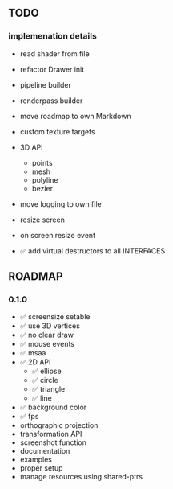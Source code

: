 ## TODO

### implemenation details
- read shader from file
- refactor Drawer init
- pipeline builder
- renderpass builder
- move roadmap to own Markdown
- custom texture targets


- 3D API
    - points
    - mesh
    - polyline
    - bezier

- move logging to own file
- resize screen
- on screen resize event
- ✅ add virtual destructors to all INTERFACES

## ROADMAP

### 0.1.0 
- ✅ screensize setable
- ✅ use 3D vertices 
- ✅ no clear draw
- ✅ mouse events
- ✅ msaa 
- ✅ 2D API
    - ✅ ellipse 
    - ✅ circle
    - ✅ triangle 
    - ✅ line
- ✅ background color
- ✅ fps 
- orthographic projection
- transformation API
- screenshot function
- documentation
- examples
- proper setup
- manage resources using shared-ptrs
